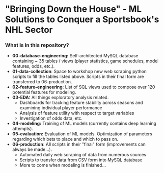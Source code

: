 # "Bringing Down the House" - ML Solutions to Conquer a Sportsbook's NHL Sector

### What is in this repository?
* **00-database-engineering:** Self-architected MySQL database containing ~ 35 tables / views (player statistics, game schedules, model features, odds, etc.).
* **01-data-collection:** Space to workshop new web scraping python scripts to fill the tables listed above. Scripts in their final form are transferred to 06-production.
* **02-feature-engineering:** List of SQL views used to compose over 120 potential features for modeling.
* **03-EDA:** All things exploratory analysis related.
  - Dashboards for tracking feature stability across seasons and examining individual player performance
  - Analysis of feature utility with respect to target variables
  - Investigation of odds data, etc.
* **04-modeling:** Training of ML models (currently contains deep learning attempts).
* **05-evaluation:** Evaluation of ML models. Optimization of parameters regarding which bets to place and which to pass on.
* **06-production:** All scripts in their "final" form (improvements can always be made...).
  - Automated daily web scraping of data from numerous sources
  - Scripts to transfer data from CSV form into MySQL database
  - More to come when modeling is finished...
